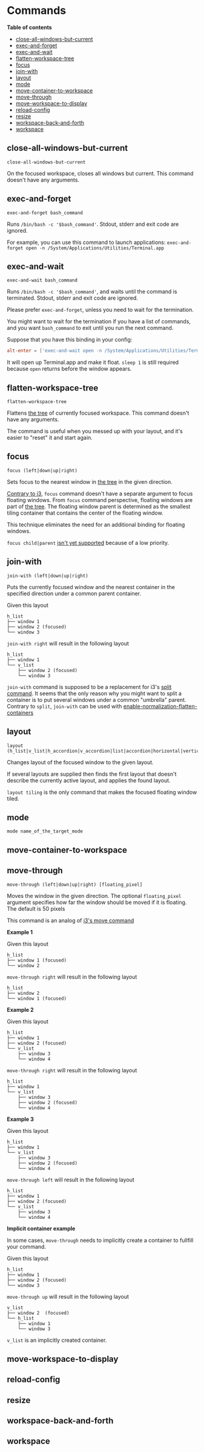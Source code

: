 # Commands

**Table of contents**
- [close-all-windows-but-current](#close-all-windows-but-current)
- [exec-and-forget](#exec-and-forget)
- [exec-and-wait](#exec-and-wait)
- [flatten-workspace-tree](#flatten-workspace-tree)
- [focus](#focus)
- [join-with](#join-with)
- [layout](#layout)
- [mode](#mode)
- [move-container-to-workspace](#move-container-to-workspace)
- [move-through](#move-through)
- [move-workspace-to-display](#move-workspace-to-display)
- [reload-config](#reload-config)
- [resize](#resize)
- [workspace-back-and-forth](#workspace-back-and-forth)
- [workspace](#workspace)

## close-all-windows-but-current

```
close-all-windows-but-current
```

On the focused workspace, closes all windows but current. This command doesn't have any arguments.

## exec-and-forget

```
exec-and-forget bash_command
```

Runs `/bin/bash -c '$bash_command'`. Stdout, stderr and exit code are ignored.

For example, you can use this command to launch applications: `exec-and-forget open -n /System/Applications/Utilities/Terminal.app`

## exec-and-wait

```
exec-and-wait bash_command
```

Runs `/bin/bash -c '$bash_command'`, and waits until the command is terminated. Stdout, stderr and exit code are ignored.

Please prefer `exec-and-forget`, unless you need to wait for the termination.

You might want to wait for the termination if you have a list of commands, and you want `bash_command` to exit until you run the
next command.

Suppose that you have this binding in your config:
```toml
alt-enter = ['exec-and-wait open -n /System/Applications/Utilities/Terminal.app && sleep 1', 'layout floating']
```

It will open up Terminal.app and make it float. `sleep 1` is still required because `open` returns before the window appears.

## flatten-workspace-tree

```
flatten-workspace-tree
```

Flattens [the tree](./guide.md#tree) of currently focused workspace. This command doesn't have any arguments.

The command is useful when you messed up with your layout, and it's easier to "reset" it and start again.

## focus

```
focus (left|down|up|right)
```

Sets focus to the nearest window in [the tree](./guide.md#tree) in the given direction.

[Contrary to i3](https://i3wm.org/docs/userguide.html#_focusing_moving_containers), `focus` command doesn't have a separate
argument to focus floating windows. From `focus` command perspective, floating windows are part of [the tree](./guide.md#tree).
The floating window parent is determined as the smallest tiling container that contains the center of the floating window.

This technique eliminates the need for an additional binding for floating windows.

`focus child|parent` [isn't yet supported](https://github.com/nikitabobko/AeroSpace/issues/5) because of a low priority.

## join-with

```
join-with (left|down|up|right)
```

Puts the currently focused window and the nearest container in the specified direction under a common parent container.

Given this layout
```
h_list
├── window 1
├── window 2 (focused)
└── window 3
```

`join-with right` will result in the following layout
```
h_list
├── window 1
└── v_list
    ├── window 2 (focused)
    └── window 3
```

`join-with` command is supposed to be a replacement for i3's [split command](https://i3wm.org/docs/userguide.html#_splitting_containers).
It seems that the only reason why you might want to split a container is to put several windows under a common "umbrella" parent.
Contrary to `split`, `join-with` can be used with [enable-normalization-flatten-containers](./guide.md#normalization)

## layout

```
layout (h_list|v_list|h_accordion|v_accordion|list|accordion|horizontal|vertical|tiling|floating)...
```

Changes layout of the focused window to the given layout.

If several layouts are supplied then finds the first layout that doesn't describe the currently active layout, and applies the
found layout.

`layout tiling` is the only command that makes the focused floating window tiled.

## mode

```
mode name_of_the_target_mode
```

## move-container-to-workspace

## move-through

```
move-through (left|down|up|right) [floating_pixel]
```

Moves the window in the given direction. The optional `floating_pixel` argument specifies how far the window should be moved if
it is floating. The default is 50 pixels

This command is an analog of [i3's move command](https://i3wm.org/docs/userguide.html#move_direction)

**Example 1**

Given this layout
```
h_list
├── window 1 (focused)
└── window 2
```

`move-through right` will result in the following layout
```
h_list
├── window 2
└── window 1 (focused)
```

**Example 2**

Given this layout
```
h_list
├── window 1
├── window 2 (focused)
└── v_list
    ├── window 3
    └── window 4
```

`move-through right` will result in the following layout
```
h_list
├── window 1
└── v_list
    ├── window 3
    ├── window 2 (focused)
    └── window 4
```

**Example 3**

Given this layout
```
h_list
├── window 1
└── v_list
    ├── window 3
    ├── window 2 (focused)
    └── window 4
```

`move-through left` will result in the following layout
```
h_list
├── window 1
├── window 2 (focused)
└── v_list
    ├── window 3
    └── window 4
```

**Implicit container example**

In some cases, `move-through` needs to implicitly create a container to fullfill your command.

Given this layout
```
h_list
├── window 1
├── window 2 (focused)
└── window 3
```

`move-through up` will result in the following layout
```
v_list
├── window 2  (focused)
└── h_list
    ├── window 1
    └── window 3
```

`v_list` is an implicitly created container.

## move-workspace-to-display

## reload-config

## resize

## workspace-back-and-forth

## workspace
